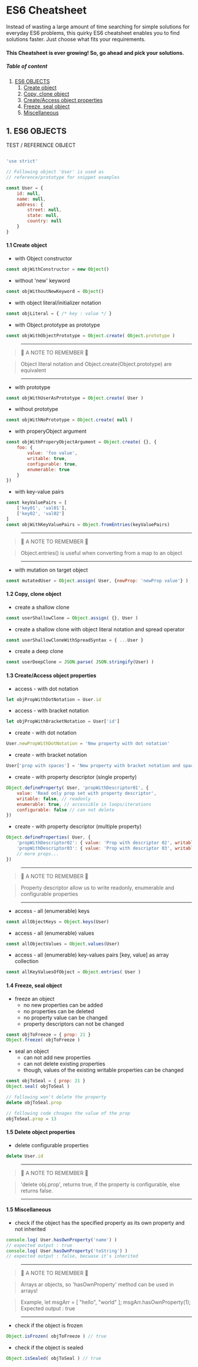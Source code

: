 # ES6 Cheatsheet

Instead of wasting a large amount of time searching for simple solutions for everyday ES6 problems, this quirky ES6 cheatsheet enables you to find solutions faster. Just choose what fits your requirements.

#### This Cheatsheet is ever growing! So, go ahead and pick your solutions.

##### Table of content

1.	[ES6 OBJECTS](#1-es6-objects)
	1.	[Create object](#11-create-object)
	1. 	[Copy, clone object](#12-copy-clone-object)
	1.	[Create/Access object properties](#13-createAccess-object-properties)
	1.  [Freeze, seal object ](#14-Freeze-seal-object )
	1.  [Miscellaneous](#15-Miscellaneous)


## 1. ES6 OBJECTS

TEST / REFERENCE OBJECT

```javascript

'use strict'

// Following object 'User' is used as  
// reference/prototype for snippet examples

const User = {	
	id: null,
	name: null,
	address: {
		street: null,
		state: null,
		country: null
	}
}

```

#### 1.1 Create object

- with Object constructor
```javascript
const objWithConstructor = new Object()
```

- without 'new' keyword 
```javascript
const objWithoutNewKeyword = Object()
```

- with object literal/initializer notation
```javascript
const objLiteral = { /* key : value */ }
```

- with Object.prototype as prototype
```javascript
const objWithObjectPrototype = Object.create( Object.prototype )
```	
> -----------------------------------------------------

> :small_blue_diamond: A NOTE TO REMEMBER :small_blue_diamond:

> Object literal notation and Object.create(Object.prototype) are equivalent

> -----------------------------------------------------

- with prototype
```javascript
const objWithUserAsPrototype = Object.create( User ) 
```

- without prototype
```javascript
const objWithNoPrototype = Object.create( null ) 
```	

- with properyObject argument
```javascript
const objWithProperyObjectArgument = Object.create( {}, {
	foo: {
		value: 'foo value',
		writable: true,
		configurable: true,
		enumerable: true
	}
})
```

- with key-value pairs
```javascript
const keyValuePairs = [
	['key01', 'val01'],
	['key02', 'val02']
]
const objWithKeyValuePairs = Object.fromEntries(keyValuePairs)
```

> -----------------------------------------------------

> :small_blue_diamond: A NOTE TO REMEMBER :small_blue_diamond:

> Object.entries() is useful when converting from a map to an object

> -----------------------------------------------------

- with mutation on target object
```javascript
const mutatedUser = Object.assign( User, {newProp: 'newProp value'} )
```

#### 1.2 Copy, clone object

- create a shallow clone 
```javascript
const userShallowClone = Object.assign( {}, User )
```

- create a shallow clone with object literal notation and spread operator
```javascript
const userShallowCloneWithSpreadSyntax = { ...User }
```

- create a deep clone
```javascript
const userDeepClone = JSON.parse( JSON.stringify(User) )
```

#### 1.3 Create/Access object properties

- access - with dot notation
```javascript
let objPropWithDotNotation = User.id
```

- access - with bracket notation
```javascript
let objPropWithBracketNotation = User['id']
```

- create - with dot notation
```javascript
User.newPropWithDotNotation = 'New property with dot notation'
```

- create - with bracket notation
```javascript
User['prop with spaces'] = 'New property with bracket notation and spaces in the key'
```

- create - with property descriptor (single property)
```javascript
Object.defineProperty( User, 'propWithDescriptor01', {
	value: 'Read only prop set with property descriptor',
	writable: false, // readonly
	enumerable: true, // accessible in loops/iterations
	configurable: false // can not delete
})
```

- create - with property descriptor (multiple property)
```javascript
Object.defineProperties( User, {
	'propWithDescriptor02': { value: 'Prop with descriptor 02', writable: true }, // descriptor object
	'propWithDescriptor03': { value: 'Prop with descriptor 03', writable: false }, // descriptor object
	// more props...
})
```

> -----------------------------------------------------

> :small_blue_diamond: A NOTE TO REMEMBER :small_blue_diamond:

> Property descriptor allow us to write readonly, enumerable and configurable properties

> -----------------------------------------------------

- access - all (enumerable) keys
```javascript
const allObjectKeys = Object.keys(User)
```

- access - all (enumerable) values
```javascript
const allObjectValues = Object.values(User)
```

- access - all (enumerable) key-values pairs [key, value] as array collection
```javascript
const allKeyValuesOfObject = Object.entries( User )
```

#### 1.4 Freeze, seal object 

- freeze an object
	- no new properties can be added
	- no properties can be deleted
	- no property value can be changed
	- property descriptors can not be changed
```javascript
const objToFreeze = { prop: 21 }
Object.freeze( objToFreeze )
```

- seal an object
	- can not add new properties
	- can not delete existing properties
	- though, values of the existing writable properties can be changed
```javascript
const objToSeal = { prop: 21 }
Object.seal( objToSeal )

// following won't delete the property
delete objToSeal.prop

// following code chnages the value of the prop
objToSeal.prop = 13
```

#### 1.5 Delete object properties

- delete configurable properties
```javascript
delete User.id
```

> -----------------------------------------------------

> :small_blue_diamond: A NOTE TO REMEMBER :small_blue_diamond:

> 'delete obj.prop', returns true, if the property is configurable, else returns false.

> -----------------------------------------------------


#### 1.5 Miscellaneous

- check if the object has the specified property as its own property and not inherited
```javascript
console.log( User.hasOwnProperty('name') )
// expected output : true
console.log( User.hasOwnProperty('toString') )
// expected output : false, becuase it's inherited
```

> -----------------------------------------------------

> :small_blue_diamond: A NOTE TO REMEMBER :small_blue_diamond:

> Arrays ar objects, so 'hasOwnProperty' method can be used in arrays!

> Example, let msgArr = [ "hello", "world" ]; msgArr.hasOwnProperty(1); Expected output : true

> -----------------------------------------------------

- check if the object is frozen
```javascript
Object.isFrozen( objToFreeze ) // true
```

- check if the object is sealed
```javascript
Object.isSealed( objToSeal ) // true
```